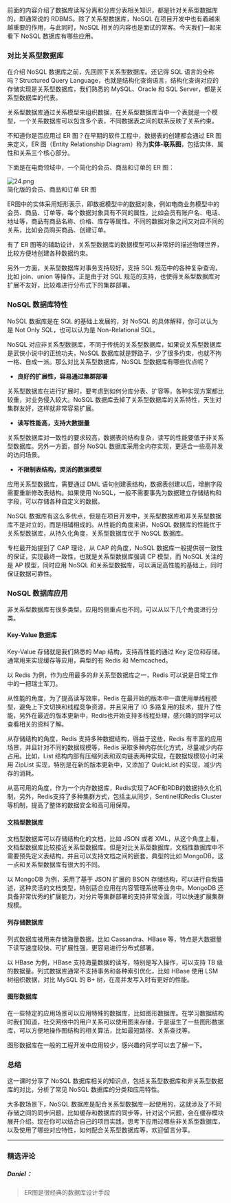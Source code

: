 <p data-nodeid="4664" class="">前面的内容介绍了数据库读写分离和分库分表相关知识，都是针对关系型数据库的，即通常说的 RDBMS。除了关系型数据库，NoSQL 在项目开发中也有着越来越重要的作用，与此同时，NoSQL 相关的内容也是面试的常客。今天我们一起来看下 NoSQL 数据库有哪些应用。</p>
<h3 data-nodeid="4665">对比关系型数据库</h3>
<p data-nodeid="4666">在介绍 NoSQL 数据库之前，先回顾下关系型数据库。还记得 SQL 语言的全称吗？Structured Query Language，也就是结构化查询语言，结构化查询对应的存储实现是关系型数据库，我们熟悉的 MySQL、Oracle 和 SQL Server，都是关系型数据库的代表。</p>
<p data-nodeid="4667">关系型数据库通过关系模型来组织数据，在关系型数据库当中一个表就是一个模型，一个关系数据库可以包含多个表，不同数据表之间的联系反映了关系约束。</p>
<p data-nodeid="4668">不知道你是否应用过 ER 图？在早期的软件工程中，数据表的创建都会通过 ER 图来定义，ER 图（Entity Relationship Diagram）称为<strong data-nodeid="4720">实体-联系图</strong>，包括实体、属性和关系三个核心部分。</p>
<p data-nodeid="4669">下面是在电商领域中，一个简化的会员、商品和订单的 ER 图：</p>
<p data-nodeid="5536"><img src="https://s0.lgstatic.com/i/image/M00/27/21/Ciqc1F70ch6AfLu7AADzJKnY7FI638.png" alt="24.png" data-nodeid="5539"><br>
简化版的会员、商品和订单 ER 图</p>




<p data-nodeid="4671">ER图中的实体采用矩形表示，即数据模型中的数据对象，例如电商业务模型中的会员、商品、订单等，每个数据对象具有不同的属性，比如会员有账户名、电话、地址等，商品有商品名称、价格、库存等属性。不同的数据对象之间又对应不同的关系，比如会员购买商品、创建订单。</p>
<p data-nodeid="4672">有了 ER 图等的辅助设计，关系型数据库的数据模型可以非常好的描述物理世界，比较方便地创建各种数据约束。</p>
<p data-nodeid="4673">另外一方面，关系型数据库对事务支持较好，支持 SQL 规范中的各种复杂查询，比如 join、union 等操作。正是由于对 SQL 规范的支持，也使得关系型数据库对扩展不友好，比较难进行分布式下的集群部署。</p>
<h3 data-nodeid="4674">NoSQL 数据库特性</h3>
<p data-nodeid="4675">NoSQL 数据库是在 SQL 的基础上发展的，对 NoSQL 的具体解释，你可以认为是 Not Only SQL，也可以认为是 Non-Relational SQL。</p>
<p data-nodeid="4676">NoSQL 对应非关系型数据库，不同于传统的关系型数据库，如果说关系型数据库是武侠小说中的正统功夫，NoSQL 数据库就是野路子，少了很多约束，也就不拘一格、自成一派。那么对比关系型数据库，NoSQL 型数据库有哪些优点呢？</p>
<ul data-nodeid="4677">
<li data-nodeid="4678">
<p data-nodeid="4679"><strong data-nodeid="4736">良好的扩展性，容易通过集群部署</strong></p>
</li>
</ul>
<p data-nodeid="4680">关系型数据库在进行扩展时，要考虑到如何分库分表、扩容等，各种实现方案都比较重，对业务侵入较大。NoSQL 数据库去掉了关系型数据库的关系特性，天生对集群友好，这样就非常容易扩展。</p>
<ul data-nodeid="4681">
<li data-nodeid="4682">
<p data-nodeid="4683"><strong data-nodeid="4741">读写性能高，支持大数据量</strong></p>
</li>
</ul>
<p data-nodeid="4684">关系型数据库对一致性的要求较高，数据表的结构复杂，读写的性能要低于非关系型数据库。另外一方面，部分 NoSQL 数据库采用全内存实现，更适合一些高并发的访问场景。</p>
<ul data-nodeid="4685">
<li data-nodeid="4686">
<p data-nodeid="4687"><strong data-nodeid="4746">不限制表结构，灵活的数据模型</strong></p>
</li>
</ul>
<p data-nodeid="4688">应用关系型数据库，需要通过 DML 语句创建表结构，数据表创建以后，增删字段需要重新修改表结构。如果使用 NoSQL，一般不需要事先为数据建立存储结构和字段，可以存储各种自定义的数据。</p>
<p data-nodeid="4689">NoSQL 数据库有这么多优点，但是在项目开发中，关系型数据库和非关系型数据库不是对立的，而是相辅相成的。从性能的角度来讲，NoSQL 数据库的性能优于关系型数据库，从持久化角度，关系型数据库优于 NoSQL 数据库。</p>
<p data-nodeid="4690">专栏最开始提到了 CAP 理论，从 CAP 的角度，NoSQL 数据库一般提供弱一致性的保证，实现最终一致性，也就是关系型数据库强调 CP 模型，而 NoSQL 关注的是 AP 模型，同时应用 NoSQL 和关系型数据库，可以满足高性能的基础上，同时保证数据可靠性。</p>
<h3 data-nodeid="4691">NoSQL 数据库应用</h3>
<p data-nodeid="4692">非关系型数据库有很多类型，应用的侧重点也不同，可以从以下几个角度进行分类。</p>
<h4 data-nodeid="4693">Key-Value 数据库</h4>
<p data-nodeid="4694">Key-Value 存储就是我们熟悉的 Map 结构，支持高性能的通过 Key 定位和存储。通常用来实现缓存等应用，典型的有 Redis 和 Memcached。</p>
<p data-nodeid="4695">以 Redis 为例，作为应用最多的非关系型数据库之一，Redis 可以说是日常工作中的一把瑞士军刀。</p>
<p data-nodeid="4696">从性能的角度，为了提高读写效率，Redis 在最开始的版本中一直使用单线程模型，避免上下文切换和线程竞争资源，并且采用了 IO 多路复用的技术，提升了性能，另外在最近的版本更新中，Redis也开始支持多线程处理，感兴趣的同学可以查看相关的资料了解。</p>
<p data-nodeid="4697">从存储结构的角度，Redis 支持多种数据结构，得益于这些，Redis 有丰富的应用场景，并且针对不同的数据规模等，Redis 采取多种内存优化方式，尽量减少内存占用。比如，List 结构内部有压缩列表和双向链表两种实现，在数据规模较小时采用 ZipList 实现，特别是在新的版本更新中，又添加了 QuickList 的实现，减少内存的消耗。</p>
<p data-nodeid="4698">从高可用的角度，作为一个内存数据库，Redis实现了AOF和RDB的数据持久化机制，另外，Redis支持了多种集群方式，包括主从同步，Sentinel和Redis Cluster等机制，提高了整体的数据安全和高可用保障。</p>
<h4 data-nodeid="4699">文档型数据库</h4>
<p data-nodeid="4700">文档型数据库可以存储结构化的文档，比如 JSON 或者 XML，从这个角度上看，文档型数据库比较接近关系型数据库。但是对比关系型数据库，文档性数据库中不需要预先定义表结构，并且可以支持文档之间的嵌套，典型的比如 MongoDB，这一点和关系型数据库有很大的不同。</p>
<p data-nodeid="4701">以 MongoDB 为例，采用了基于 JSON 扩展的 BSON 存储结构，可以进行自我描述，这种灵活的文档类型，特别适合应用在内容管理系统等业务中。MongoDB 还具备非常优秀的扩展能力，对分片等集群部署的支持非常全面，可以快速扩展集群规模。</p>
<h4 data-nodeid="4702">列存储数据库</h4>
<p data-nodeid="4703">列式数据库被用来存储海量数据，比如 Cassandra、HBase 等，特点是大数据量下读写速度较快、可扩展性强，更容易进行分布式部署。</p>
<p data-nodeid="4704">以 HBase 为例，HBase 支持海量数据的读写，特别是写入操作，可以支持 TB 级的数据量。列式数据库通常不支持事务和各种索引优化，比如 HBase 使用 LSM 树组织数据，对比 MySQL 的 B+ 树，在高并发写入时有更好的性能。</p>
<h4 data-nodeid="4705">图形数据库</h4>
<p data-nodeid="4706">在一些特定的应用场景可以应用特殊的数据库，比如图形数据库。在学习数据结构时我们知道，社交网络中的用户关系可以使用图来存储，于是诞生了一些图形数据库，可以方便地操作图结构的相关算法，比如最短路径、关系查找等。</p>
<p data-nodeid="4707">图形数据库在一般的工程开发中应用较少，感兴趣的同学可以去了解一下。</p>
<h3 data-nodeid="4708">总结</h3>
<p data-nodeid="4709">这一课时分享了 NoSQL 数据库相关的知识点，包括关系型数据库和非关系型数据库的对比，分析了常见 NoSQL 数据库的分类和应用特性。</p>
<p data-nodeid="4710">大多数场景下，NoSQL 数据库是配合关系型数据库一起使用的，这就涉及了不同存储之间的同步问题，比如缓存和数据库的同步等，针对这个问题，会在缓存模块展开介绍。现在你可以结合自己的项目实践，思考下应用过哪些非关系型数据库，以及使用了哪些对应特性，如何配合关系型数据库等，欢迎留言分享。</p>

---

### 精选评论

##### Daniel：
> ER图是很经典的数据库设计手段

